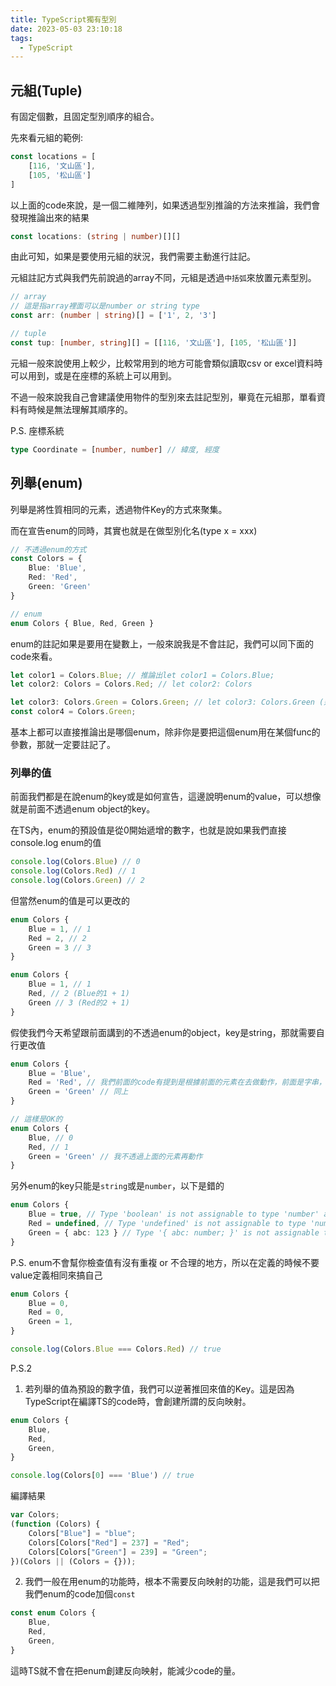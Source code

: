 ```yaml
---
title: TypeScript獨有型別
date: 2023-05-03 23:10:18
tags: 
  - TypeScript
---
```

## 元組(Tuple)
有固定個數，且固定型別順序的組合。

先來看元組的範例:

```typescript
const locations = [
	[116, '文山區'],
	[105, '松山區']
]
```

以上面的code來說，是一個二維陣列，如果透過型別推論的方法來推論，我們會發現推論出來的結果
```typescript
const locations: (string | number)[][]
```

由此可知，如果是要使用元組的狀況，我們需要主動進行註記。

元組註記方式與我們先前說過的array不同，元組是透過`中括弧`來放置元素型別。
```typescript
// array
// 這是指array裡面可以是number or string type
const arr: (number | string)[] = ['1', 2, '3']

// tuple
const tup: [number, string][] = [[116, '文山區'], [105, '松山區']]
```

元組一般來說使用上較少，比較常用到的地方可能會類似讀取csv or excel資料時可以用到，或是在座標的系統上可以用到。

不過一般來說我自己會建議使用物件的型別來去註記型別，畢竟在元組那，單看資料有時候是無法理解其順序的。

P.S. 座標系統
```typescript
type Coordinate = [number, number] // 緯度, 經度
```

## 列舉(enum)
列舉是將性質相同的元素，透過物件Key的方式來聚集。

而在宣告enum的同時，其實也就是在做型別化名(type x = xxx)
```typescript
// 不透過enum的方式
const Colors = {
	Blue: 'Blue',
	Red: 'Red',
	Green: 'Green'
}

// enum
enum Colors { Blue, Red, Green }
```

enum的註記如果是要用在變數上，一般來說我是不會註記，我們可以同下面的code來看。

```typescript
let color1 = Colors.Blue; // 推論出let color1 = Colors.Blue;
let color2: Colors = Colors.Red; // let color2: Colors

let color3: Colors.Green = Colors.Green; // let color3: Colors.Green (這不就是明文型別)
const color4 = Colors.Green;
```

基本上都可以直接推論出是哪個enum，除非你是要把這個enum用在某個func的參數，那就一定要註記了。

### 列舉的值
前面我們都是在說enum的key或是如何宣告，這邊說明enum的value，可以想像就是前面不透過enum object的key。

在TS內，enum的預設值是從0開始遞增的數字，也就是說如果我們直接console.log enum的值
```typescript
console.log(Colors.Blue) // 0
console.log(Colors.Red) // 1
console.log(Colors.Green) // 2
```

但當然enum的值是可以更改的

```typescript
enum Colors {
	Blue = 1, // 1
	Red = 2, // 2
	Green = 3 // 3
}

enum Colors {
	Blue = 1, // 1
	Red, // 2 (Blue的1 + 1)
	Green // 3 (Red的2 + 1)
}
```

假使我們今天希望跟前面講到的不透過enum的object，key是string，那就需要自行更改值
```typescript
enum Colors {
	Blue = 'Blue', 
	Red = 'Red', // 我們前面的code有提到是根據前面的元素在去做動作，前面是字串，後面的要自行手動註記
	Green = 'Green' // 同上
}

// 這樣是OK的
enum Colors {
	Blue, // 0
	Red, // 1
	Green = 'Green' // 我不透過上面的元素再動作
}
```

另外enum的key只能是`string`或是`number`，以下是錯的
```typescript
enum Colors {
	Blue = true, // Type 'boolean' is not assignable to type 'number' as required for computed enum member values.
	Red = undefined, // Type 'undefined' is not assignable to type 'number' as required for computed enum member values.
	Green = { abc: 123 } // Type '{ abc: number; }' is not assignable to type 'number' as required for computed enum member values
}
```

P.S. enum不會幫你檢查值有沒有重複 or 不合理的地方，所以在定義的時候不要value定義相同來搞自己
```typescript
enum Colors {
	Blue = 0,
	Red = 0,
	Green = 1,
}

console.log(Colors.Blue === Colors.Red) // true
```

P.S.2
1. 若列舉的值為預設的數字值，我們可以逆著推回來值的Key。這是因為TypeScript在編譯TS的code時，會創建所謂的反向映射。
```typescript
enum Colors {
    Blue,
    Red,
    Green,
}

console.log(Colors[0] === 'Blue') // true
```
編譯結果
```typescript
var Colors;
(function (Colors) {
    Colors["Blue"] = "blue";
    Colors[Colors["Red"] = 237] = "Red";
    Colors[Colors["Green"] = 239] = "Green";
})(Colors || (Colors = {}));
```
2. 我們一般在用enum的功能時，根本不需要反向映射的功能，這是我們可以把我們enum的code加個`const`
```typescript
const enum Colors {
    Blue,
    Red,
    Green,
}
```
這時TS就不會在把enum創建反向映射，能減少code的量。